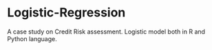 # Logistic-Regression
A case study on Credit Risk assessment. Logistic model both in R and Python language.
